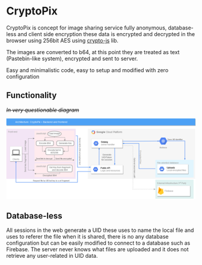 # CryptoPix

CryptoPix is concept for image sharing service fully anonymous, database-less and client side encryption these data is encrypted and decrypted in the browser using 256bit AES using [crypto-js](https://github.com/brix/crypto-js) lib.

The images are converted to b64, at this point they are treated as text (Pastebin-like system), encrypted and sent to server.

Easy and minimalistic code, easy to setup and modified with zero configuration


## Functionality 
<del>*In very questionable diagram*</del>

<img src="https://github.com/SegoCode/CryptoPix/blob/main/documents/CryptoPix%20Diagram.png">

## Database-less

All sessions in the web generate a UID these uses to name the local file and uses to referer the file when it is shared, there is no any database configuration but can be easily modified to connect to a database such as Firebase. The server never knows what files are uploaded and it does not retrieve any user-related in UID data.
